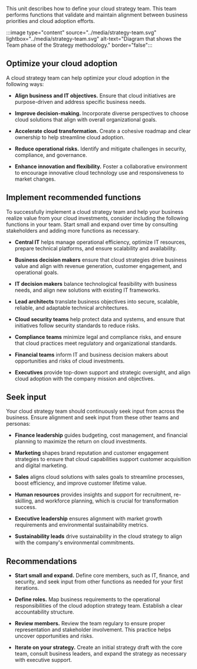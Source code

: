 This unit describes how to define your cloud strategy team. This team performs functions that validate and maintain alignment between business priorities and cloud adoption efforts.

:::image type="content" source="../media/strategy-team.svg" lightbox="../media/strategy-team.svg" alt-text="Diagram that shows the Team phase of the Strategy methodology." border="false":::

## Optimize your cloud adoption

A cloud strategy team can help optimize your cloud adoption in the following ways:

- **Align business and IT objectives.** Ensure that cloud initiatives are purpose-driven and address specific business needs.

- **Improve decision-making.** Incorporate diverse perspectives to choose cloud solutions that align with overall organizational goals.
- **Accelerate cloud transformation.** Create a cohesive roadmap and clear ownership to help streamline cloud adoption.
- **Reduce operational risks.** Identify and mitigate challenges in security, compliance, and governance.
- **Enhance innovation and flexibility.** Foster a collaborative environment to encourage innovative cloud technology use and responsiveness to market changes.

## Implement recommended functions

To successfully implement a cloud strategy team and help your business realize value from your cloud investments, consider including the following functions in your team. Start small and expand over time by consulting stakeholders and adding more functions as necessary.

- **Central IT** helps manage operational efficiency, optimize IT resources, prepare technical platforms, and ensure scalability and availability.

- **Business decision makers** ensure that cloud strategies drive business value and align with revenue generation, customer engagement, and operational goals.
- **IT decision makers** balance technological feasibility with business needs, and align new solutions with existing IT frameworks.
- **Lead architects** translate business objectives into secure, scalable, reliable, and adaptable technical architectures.
- **Cloud security teams** help protect data and systems, and ensure that initiatives follow security standards to reduce risks.
- **Compliance teams** minimize legal and compliance risks, and ensure that cloud practices meet regulatory and organizational standards.
- **Financial teams** inform IT and business decision makers about opportunities and risks of cloud investments.
- **Executives** provide top-down support and strategic oversight, and align cloud adoption with the company mission and objectives.

## Seek input

Your cloud strategy team should continuously seek input from across the business. Ensure alignment and seek input from these other teams and personas:

- **Finance leadership** guides budgeting, cost management, and financial planning to maximize the return on cloud investments.

- **Marketing** shapes brand reputation and customer engagement strategies to ensure that cloud capabilities support customer acquisition and digital marketing.
- **Sales** aligns cloud solutions with sales goals to streamline processes, boost efficiency, and improve customer lifetime value.
- **Human resources** provides insights and support for recruitment, re-skilling, and workforce planning, which is crucial for transformation success.
- **Executive leadership** ensures alignment with market growth requirements and environmental sustainability metrics.
- **Sustainability leads** drive sustainability in the cloud strategy to align with the company's environmental commitments.

## Recommendations

- **Start small and expand.** Define core members, such as IT, finance, and security, and seek input from other functions as needed for your first iterations.

- **Define roles.** Map business requirements to the operational responsibilities of the cloud adoption strategy team. Establish a clear accountability structure.
- **Review members.** Review the team regulary to ensure proper representation and stakeholder involvement. This practice helps uncover opportunities and risks.
- **Iterate on your strategy.** Create an initial strategy draft with the core team, consult business leaders, and expand the strategy as necessary with executive support.